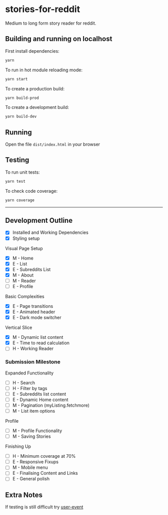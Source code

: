 # stories-for-reddit

Medium to long form story reader for reddit.

## Building and running on localhost

First install dependencies:

```sh
yarn
```

To run in hot module reloading mode:

```sh
yarn start
```

To create a production build:

```sh
yarn build-prod
```

To create a development build:

```sh
yarn build-dev
```

## Running

Open the file `dist/index.html` in your browser

## Testing

To run unit tests:

```sh
yarn test
```

To check code coverage:

```sh
yarn coverage
```

---

## Development Outline

- [x] Installed and Working Dependencies
- [x] Styling setup

Visual Page Setup

- [x] M - Home
- [x] E - List
- [x] E - Subreddits List
- [x] M - About
- [ ] M - Reader
- [ ] E - Profile

Basic Complexities

- [x] E - Page transitions
- [x] E - Animated header
- [x] E - Dark mode switcher

Vertical Slice

- [x] M - Dynamic list content
- [x] E - Time to read calculation
- [ ] H - Working Reader

### Submission Milestone

Expanded Functionality

- [ ] H - Search
- [ ] H - Filter by tags
- [ ] E - Subreddits list content
- [ ] E - Dynamic Home content
- [ ] M - Pagination (myListing.fetchmore)
- [ ] M - List item options

Profile

- [ ] M - Profile Functionality
- [ ] M - Saving Stories

Finishing Up

- [ ] H - Minimum coverage at 70%
- [ ] E - Responsive Fixups
- [ ] M - Mobile menu
- [ ] E - Finalising Content and Links
- [ ] E - General polish

## Extra Notes

If testing is still difficult try [user-event](https://github.com/testing-library/user-event)